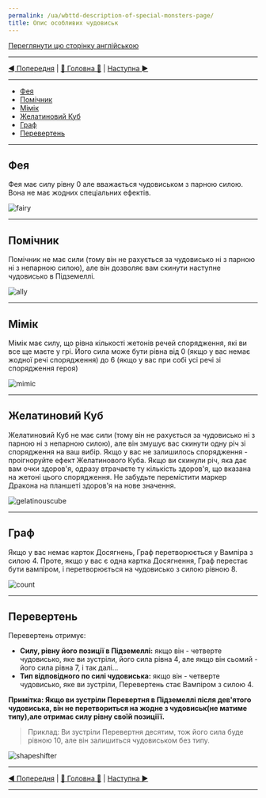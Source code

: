 ```yaml
---
permalink: /ua/wbttd-description-of-special-monsters-page/
title: Опис особливих чудовиськ
---
```


[Переглянути цю сторінку англійською](../en/DescriptionOfSpecialMonsters.md)

***

[◄ Попередня](ClarificationsOfEquipmentTilesPage.md) | [🚪 Головна 🚪](IndexPage.md) | [Наступна ►](ReferencesPage.md)

***

* [Фея](#фея)
* [Помічник](#помічник)
* [Мімік](#мімік)
* [Желатиновий Куб](#желатиновий-куб)
* [Граф](#граф)
* [Перевертень](#перевертень)

***

## Фея

Фея має силу рівну 0 але вважається чудовиськом з парною силою. Вона не має жодних спеціальних ефектів.

![fairy]

***

## Помічник

Помічник не має сили (тому він не рахується за чудовисько ні з парною ні з непарною силою), але він дозволяє вам скинути наступне чудовисько в Підземеллі.

![ally]

***

## Мімік

Мімік має силу, що рівна кількості жетонів речей спорядження, які ви все ще маєте у грі. Його сила може бути рівна від 0 (якщо у вас немає жодної речі спорядження) до 6 (якщо у вас при собі усі речі зі спорядження героя)

![mimic]

***

## Желатиновий Куб

Желатиновий Куб не має сили (тому він не рахується за чудовисько ні з парною ні з непарною силою), але він змушує вас скинути одну річ зі спорядження на ваш вибір. Якщо у вас не залишилось спорядження - проігноруйте ефект Желатинового Куба. Якщо ви скинули річ, яка дає вам очки здоров'я, одразу втрачаєте ту кількість здоров'я, що вказана на жетоні цього спорядження. Не забудьте перемістити маркер Дракона на планшеті здоров'я на нове значення.

![gelatinouscube]

***

## Граф

Якщо у вас немає карток Досягнень, Граф перетворюється у Вампіра з силою 4. Проте, якщо у вас є одна картка Досягнення, Граф перестає бути вампіром, і перетворюється на чудовисько з силою рівною 8.

![count]

***

## Перевертень

Перевертень отримує:

* **Силу, рівну його позиції в Підземеллі:** якщо він - четверте чудовисько, яке ви зустріли, його сила рівна 4, але якщо він сьомий - його сила рівна 7, і так далі...
* **Тип відповідного по силі чудовиська:** якщо він - четверте чудовисько, яке ви зустріли, Перевертень стає Вампіром з силою 4.

**Примітка: Якщо ви зустріли Перевертня в Підземеллі після дев'ятого чудовиська, він не перетвориться на жодне з чудовиськ(не матиме типу),але отримає силу рівну своїй позиціїї.**

> Приклад: Ви зустріли Перевертня десятим, тож його сила буде рівною 10, але він залишиться чудовиськом без типу.

![shapeshifter]

***

[◄ Попередня](ClarificationsOfEquipmentTilesPage.md) | [🚪 Головна 🚪](IndexPage.md) | [Наступна ►](ReferencesPage.md)

***
<!--Image links ref-->

[fairy]: ../../resources/img/special1.jpg
[ally]: ../../resources/img/special2.jpg
[mimic]: ../../resources/img/special3.jpg
[gelatinouscube]: ../../resources/img/special4.jpg
[count]: ../../resources/img/special5.jpg
[shapeshifter]: ../../resources/img/special6.jpg